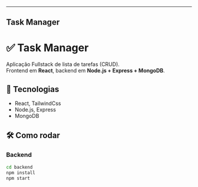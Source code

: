 
---

## **Task Manager**

# ✅ Task Manager

Aplicação Fullstack de lista de tarefas (CRUD).  
Frontend em **React**, backend em **Node.js + Express + MongoDB**.

## 🚀 Tecnologias
- React, TailwindCss
- Node.js, Express
- MongoDB

## 🛠️ Como rodar
### Backend
```bash
cd backend
npm install
npm start

